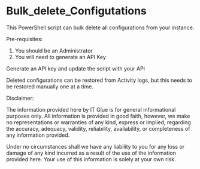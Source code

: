 # Bulk_delete_Configutations
This PowerShell script can bulk delete all configurations from your instance.

Pre-requisites:
1. You should be an Administrator
2. You will need to generate an API Key

Generate an API key and update the script with your API

Deleted configurations can be restored from Activity logs, but this needs to be restored manually one at a time.

Disclaimer:

The information provided here by IT Glue is for general informational purposes only. All information is provided in good faith, however, we make no representations or warranties of any kind, express or implied, regarding the accuracy, adequacy, validity, reliability, availability, or completeness of any information provided.

Under no circumstances shall we have any liability to you for any loss or damage of any kind incurred as a result of the use of the information provided here. Your use of this information is solely at your own risk.
